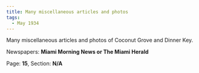 ```yaml
---  
title: Many miscellaneous articles and photos  
tags:  
  - May 1934  
---  
```

  
Many miscellaneous articles and photos of Coconut Grove and Dinner Key.  
  
Newspapers: **Miami Morning News or The Miami Herald**  
  
Page: **15**, Section: **N/A** 

